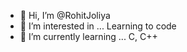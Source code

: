 - 👋 Hi, I’m @RohitJoliya
- 👀 I’m interested in ... Learning to code
- 🌱 I’m currently learning ... C, C++




<!---
RohitJoliya/RohitJoliya is a ✨ special ✨ repository because its `README.md` (this file) appears on your GitHub profile.
You can click the Preview link to take a look at your changes.
--->

